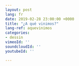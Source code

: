 ```yaml
---
layout: post
lang: fr
date: 2019-02-28 23:00:00 +0000
title: "¿A qué vinimos?"
lang-ref: aquevinimos
categories:
- dessin
vimeoId: ''
soundcloudId: ''
youtubeId: ''

---
```


